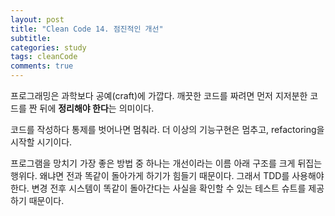 ```yaml
---
layout: post
title: "Clean Code 14. 점진적인 개선"
subtitle:  
categories: study
tags: cleanCode
comments: true
---
```


프로그래밍은 과학보다 공예(craft)에 가깝다. 깨끗한 코드를 짜려면 먼저 지저분한 코드를 짠 뒤에 **정리해야 한다**는 의미이다.

코드를 작성하다 통제를 벗어나면 멈춰라. 더 이상의 기능구현은 멈추고, refactoring을 시작할 시기이다.

프로그램을 망치기 가장 좋은 방법 중 하나는 개선이라는 이름 아래 구조를 크게 뒤집는 행위다. 왜냐면 전과 똑같이 돌아가게 하기가 힘들기 때문이다. 그래서 TDD를 사용해야 한다. 변경 전후 시스템이 똑같이 돌아간다는 사실을 확인할 수 있는 테스트 슈트를 제공하기 때문이다.